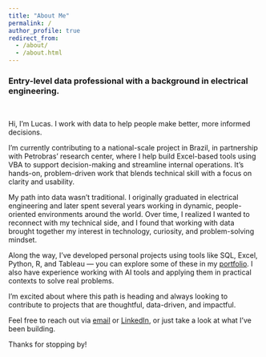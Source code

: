 ```yaml
---
title: "About Me"
permalink: /
author_profile: true
redirect_from: 
  - /about/
  - /about.html
---
```


### Entry-level data professional with a background in electrical engineering.

<br>

Hi, I’m Lucas. I work with data to help people make better, more informed decisions.

I’m currently contributing to a national-scale project in Brazil, in partnership with Petrobras’ research center, where I help build Excel-based tools using VBA to support decision-making and streamline internal operations. It’s hands-on, problem-driven work that blends technical skill with a focus on clarity and usability.

My path into data wasn’t traditional. I originally graduated in electrical engineering and later spent several years working in dynamic, people-oriented environments around the world. Over time, I realized I wanted to reconnect with my technical side, and I found that working with data brought together my interest in technology, curiosity, and problem-solving mindset.

Along the way, I’ve developed personal projects using tools like SQL, Excel, Python, R, and Tableau — you can explore some of these in my [portfolio](https://lucaszappe.github.io/portfolio/). I also have experience working with AI tools and applying them in practical contexts to solve real problems.

I’m excited about where this path is heading and always looking to contribute to projects that are thoughtful, data-driven, and impactful.

Feel free to reach out via [email](mailto:data.zappe@gmail.com) or [LinkedIn](https://www.linkedin.com/in/lucaszappe), or just take a look at what I’ve been building.

Thanks for stopping by!